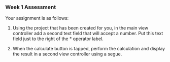 ### Week 1 Assessment

Your assignment is as follows:

1. Using the project that has been created for you, in the main view controller add a second text field that will accept a number.  Put this text field just to the right of the * operator label.

2. When the calculate button is tapped, perform the calculation and display the result in a second view controller using a segue.